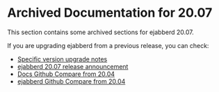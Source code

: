 # Archived Documentation for 20.07

This section contains some archived sections for ejabberd 20.07.

If you are upgrading ejabberd from a previous release, you can check:

* [Specific version upgrade notes](../../admin/upgrade/index.md#specific_version_upgrade_notes)
* [ejabberd 20.07 release announcement](https://www.process-one.net/blog/ejabberd-20-07/)
* [Docs Github Compare from 20.04](https://github.com/processone/docs.ejabberd.im/compare/20.04..20.07)
* [ejabberd Github Compare from 20.04](https://github.com/processone/ejabberd/compare/20.04..20.07)
